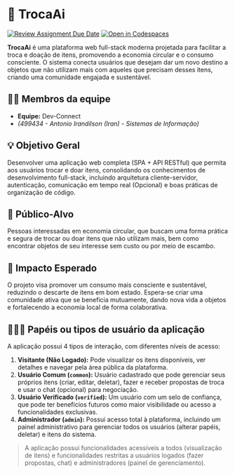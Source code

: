 # :checkered_flag: TrocaAi

[![Review Assignment Due Date](https://classroom.github.com/assets/deadline-readme-button-22041afd0340ce965d47ae6ef1cefeee28c7c493a6346c4f15d667ab976d596c.svg)](https://classroom.github.com/a/iVa2Dd1Z)
[![Open in Codespaces](https://classroom.github.com/assets/launch-codespace-2972f46106e565e64193e422d61a12cf1da4916b45550586e14ef0a7c637dd04.svg)](https://classroom.github.com/open-in-codespaces?assignment_repo_id=21079114)

**TrocaAi** é uma plataforma web full-stack moderna projetada para facilitar a troca e doação de itens, promovendo a economia circular e o consumo consciente. O sistema conecta usuários que desejam dar um novo destino a objetos que não utilizam mais com aqueles que precisam desses itens, criando uma comunidade engajada e sustentável.

## :technologist: Membros da equipe

*   **Equipe:** Dev-Connect
*   *(499434 - Antonio Irandilson (Iran) - Sistemas de Informação)*

## :bulb: Objetivo Geral

Desenvolver uma aplicação web completa (SPA + API RESTful) que permita aos usuários trocar e doar itens, consolidando os conhecimentos de desenvolvimento full-stack, incluindo arquitetura cliente-servidor, autenticação, comunicação em tempo real (Opcional) e boas práticas de organização de código.

## :eyes: Público-Alvo

Pessoas interessadas em economia circular, que buscam uma forma prática e segura de trocar ou doar itens que não utilizam mais, bem como encontrar objetos de seu interesse sem custo ou por meio de escambo.

## :star2: Impacto Esperado

O projeto visa promover um consumo mais consciente e sustentável, reduzindo o descarte de itens em bom estado. Espera-se criar uma comunidade ativa que se beneficia mutuamente, dando nova vida a objetos e fortalecendo a economia local de forma colaborativa.

## :people_holding_hands: Papéis ou tipos de usuário da aplicação

A aplicação possui 4 tipos de interação, com diferentes níveis de acesso:

1.  **Visitante (Não Logado):** Pode visualizar os itens disponíveis, ver detalhes e navegar pela área pública da plataforma.
2.  **Usuário Comum (`common`):** Usuário cadastrado que pode gerenciar seus próprios itens (criar, editar, deletar), fazer e receber propostas de troca e usar o chat (opcional) para negociação.
3.  **Usuário Verificado (`verified`):** Um usuário com um selo de confiança, que pode ter benefícios futuros como maior visibilidade ou acesso a funcionalidades exclusivas.
4.  **Administrador (`admin`):** Possui acesso total à plataforma, incluindo um painel administrativo para gerenciar todos os usuários (alterar papéis, deletar) e itens do sistema.

> A aplicação possui funcionalidades acessíveis a todos (visualização de itens) e funcionalidades restritas a usuários logados (fazer propostas, chat) e administradores (painel de gerenciamento).


